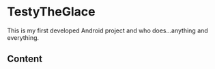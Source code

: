 # TestyTheGlace
This is my first developed Android project and who does...anything and everything.

## Content
